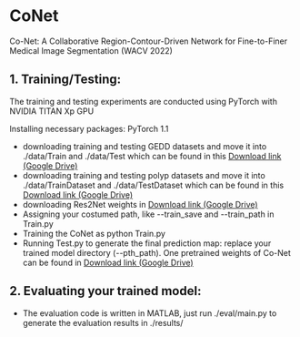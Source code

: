 # CoNet
Co-Net: A Collaborative Region-Contour-Driven Network for Fine-to-Finer Medical Image Segmentation (WACV 2022)

## 1. Training/Testing:
The training and testing experiments are conducted using PyTorch with NVIDIA TITAN Xp GPU

Installing necessary packages: PyTorch 1.1
* downloading training and testing GEDD datasets and move it into ./data/Train and ./data/Test which can be found in this [Download link (Google Drive)](https://drive.google.com/drive/folders/17E1N9TOt4G96ynwW9i6TpQpkiMxKxTh4)
* downloading training and testing polyp datasets and move it into ./data/TrainDataset and ./data/TestDataset which can be found in this [Download link (Google Drive)](https://drive.google.com/drive/folders/17E1N9TOt4G96ynwW9i6TpQpkiMxKxTh4)
* downloading Res2Net weights in [Download link (Google Drive)](https://drive.google.com/file/d/1747Tn5ws00IPlgt1lhCTIpkUIqaIs3VU/view)
* Assigning your costumed path, like --train_save and --train_path in Train.py
* Training the CoNet as python Train.py
* Running Test.py to generate the final prediction map: replace your trained model directory (--pth_path). One pretrained weights of Co-Net can be found in [Download link (Google Drive)](https://drive.google.com/drive/folders/160pacX7qxLW3bbuzR7DvjlrQlP93kyN0)

## 2. Evaluating your trained model:
* The evaluation code is written in MATLAB, just run ./eval/main.py to generate the evaluation results in ./results/
